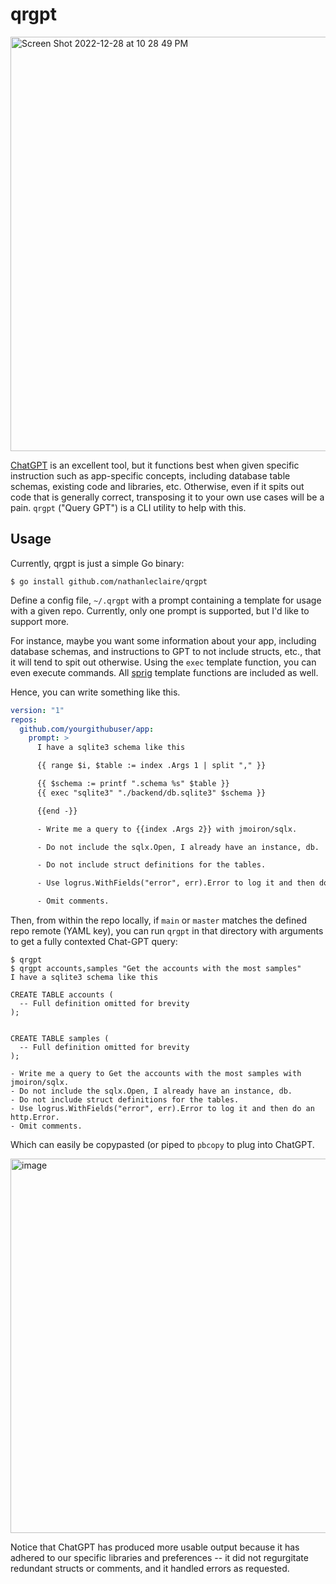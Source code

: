 # qrgpt

<img width="663" alt="Screen Shot 2022-12-28 at 10 28 49 PM" src="https://user-images.githubusercontent.com/1476820/209899581-1f17131a-5d23-42e4-aed7-a5123937c29c.png">

[ChatGPT](https://chat.openai.com/) is an excellent tool, but it functions best when
given specific instruction such as app-specific concepts, including database table schemas,
existing code and libraries, etc. Otherwise, even if it spits out code that is generally 
correct, transposing it to your own use cases will be a pain. `qrgpt` ("Query GPT") is a 
CLI utility to help with this.

## Usage

Currently, qrgpt is just a simple Go binary:

```
$ go install github.com/nathanleclaire/qrgpt
```

Define a config file, `~/.qrgpt` with a prompt containing a template for usage with a given
repo. Currently, only one prompt is supported, but I'd like to support more.

For instance, maybe you want some information about your app, including database schemas,
and instructions to GPT to not include structs, etc., that it will tend to spit out otherwise.
Using the `exec` template function, you can even execute commands. 
All [sprig](http://masterminds.github.io/sprig/) template functions are included as well.

Hence, you can write something like this.

```yaml
version: "1"
repos:
  github.com/yourgithubuser/app:
    prompt: >
      I have a sqlite3 schema like this

      {{ range $i, $table := index .Args 1 | split "," }}

      {{ $schema := printf ".schema %s" $table }}
      {{ exec "sqlite3" "./backend/db.sqlite3" $schema }}

      {{end -}}

      - Write me a query to {{index .Args 2}} with jmoiron/sqlx.

      - Do not include the sqlx.Open, I already have an instance, db.

      - Do not include struct definitions for the tables.

      - Use logrus.WithFields("error", err).Error to log it and then do an http.Error.

      - Omit comments.
```

Then, from within the repo locally, if `main` or `master` matches the defined repo remote (YAML key),
you can run `qrgpt` in that directory with arguments to get a fully contexted Chat-GPT query:

```
$ qrgpt 
$ qrgpt accounts,samples "Get the accounts with the most samples"                                                           
I have a sqlite3 schema like this

CREATE TABLE accounts (
  -- Full definition omitted for brevity
);


CREATE TABLE samples (
  -- Full definition omitted for brevity
);

- Write me a query to Get the accounts with the most samples with jmoiron/sqlx.
- Do not include the sqlx.Open, I already have an instance, db.
- Do not include struct definitions for the tables.
- Use logrus.WithFields("error", err).Error to log it and then do an http.Error.
- Omit comments.
```

Which can easily be copypasted (or piped to `pbcopy` to plug into ChatGPT.

<img width="599" alt="image" src="https://user-images.githubusercontent.com/1476820/209900563-fd751c17-122b-4a08-8ec8-c73267548360.png">

Notice that ChatGPT has produced more usable output because it has adhered to our specific libraries
and preferences -- it did not regurgitate redundant structs or comments, and it handled errors as 
requested.
